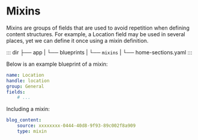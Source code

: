 # Mixins

Mixins are groups of fields that are used to avoid repetition when defining content structures. For example, a Location field may be used in several places, yet we can define it once using a mixin definition.

::: dir
├── app
|   └── blueprints
|       └── `mixins`
|           └── home-sections.yaml
:::

Below is an example blueprint of a mixin:

```yaml
name: Location
handle: location
group: General
fields:
    # ...
```

Including a mixin:

```yaml
blog_content:
    source: xxxxxxxx-0444-40d8-9f93-89c002f8a909
    type: mixin
```

